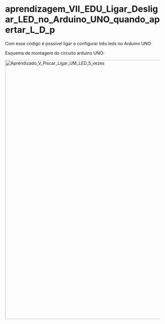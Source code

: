 # aprendizagem_VII_EDU_Ligar_Desligar_LED_no_Arduino_UNO_quando_apertar_L_D_p
Com esse código é possível ligar e configurar três leds no Arduino UNO 

Esquema de montagem do circuito arduino UNO: 


<img width="1309" height="845" alt="Aprendizado_V_Piscar_Ligar_UM_LED_5_vezes" src="https://github.com/user-attachments/assets/0e82f2bc-c501-41c5-a451-10c445315b3f" />
